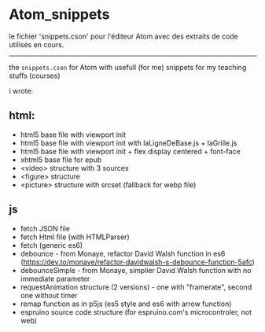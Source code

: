 # Atom_snippets
le fichier 'snippets.cson' pour l'éditeur Atom avec des extraits de code utilisés en cours.

----
the `snippets.cson` for Atom with usefull (for me) snippets for my teaching stuffs (courses)

i wrote:
## html: 
- html5 base file with viewport init
- html5 base file with viewport init with laLigneDeBase.js + laGrille.js
- html5 base file with viewport init + flex display centered + font-face
- xhtml5 base file for epub
- \<video\> structure with 3 sources
- \<figure\> structure
- \<picture\> structure with srcset (fallback for webp file)

## js
- fetch JSON file
- fetch Html file (with HTMLParser)
- fetch (generic es6)
- debounce - from Monaye, refactor David Walsh function in es6 (https://dev.to/monaye/refactor-davidwalsh-s-debounce-function-5afc)
- debounceSimple - from Monaye, simplier David Walsh function with no immediate parameter
- requestAnimation structure (2 versions) - one with "framerate", second one without timer
- remap function as in p5js (es5 style and es6 with arrow function)
- espruino source code structure (for espruino.com's microcontroler, not web)
